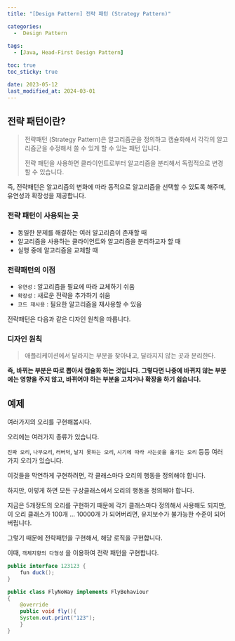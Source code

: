 ```yaml
---
title: "[Design Pattern] 전략 패턴 (Strategy Pattern)"

categories:
  -  Design Pattern
  
tags:
  - [Java, Head-First Design Pattern]

toc: true
toc_sticky: true

date: 2023-05-12
last_modified_at: 2024-03-01
---
```




## 전략 패턴이란?

> 전략패턴 (Strategy Pattern)은 알고리즘군을 정의하고 캡슐화해서 각각의 알고리즘군을 수정해서 쓸 수 있게 할 수 있는 패턴 입니다. 
> 
> 전략 패턴을 사용하면 클라이언트로부터 알고리즘을 분리해서 독립적으로 변경할 수 있습니다.

즉, 전략패턴은 알고리즘의 변화에 따라 동적으로 알고리즘을 선택할 수 있도록 해주며, 유연성과 확장성을 제공합니다.

### 전략 패턴이 사용되는 곳
- 동일한 문제를 해결하는 여러 알고리즘이 존재할 때
- 알고리즘을 사용하는 클라이언트와 알고리즘을 분리하고자 할 때
- 실행 중에 알고리즘을 교체할 때

### 전략패턴의 이점
- `유연성` : 알고리즘을 필요에 따라 교체하기 쉬움
- `확장성` : 새로운 전략을 추가하기 쉬움
- `코드 재사용` : 필요한 알고리즘을 재사용할 수 있음

전략패턴은 다음과 같은 디자인 원칙을 따릅니다.

### 디자인 원칙
> 애플리케이션에서 달라지는 부분을 찾아내고, 달라지지 않는 곳과 분리한다.

**즉, 바뀌는 부분은 따로 뽑아서 캡슐화 하는 것입니다. 그렇다면 나중에 바뀌지 않는 부분에는 영향을 주지 않고, 바뀌어야 하는 부분을 고치거나 확장을 하기 쉽습니다.**

## 예제

여러가지의 오리를 구현해봅시다.

오리에는 여러가지 종류가 있습니다.

`진짜 오리`, `나무오리`, `러버덕`, `날지 못하는 오리`, `시기에 따라 사는곳을 옮기는 오리` 등등 여러가지 오리가 있습니다.

이것들을 막연하게 구현하려면, 각 클래스마다 오리의 행동을 정의해야 합니다.

하지만, 이렇게 하면 모든 구상클래스에서 오리의 행동을 정의해야 합니다.

지금은 5개정도의 오리를 구현하기 때문에 각기 클래스마다 정의해서 사용해도 되지만, 이 오리 클래스가 100개 ... 10000개 가 되어버리면, 유지보수가 불가능한 수준이 되어 버립니다.

그렇기 때문에 전략패턴을 구현해서, 해당 로직을 구현합니다.

이때, `객체지향의 다형성` 을 이용하여 전략 패턴을 구현합니다.


```java
public interface 123123 {
	fun duck();
}

public class FlyNoWay implements FlyBehaviour
{
	@override
	public void fly(){
	System.out.print("123");
	}
}
```





